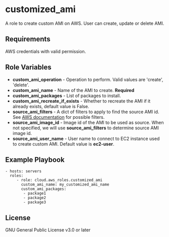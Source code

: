 customized_ami
=========

A role to create custom AMI on AWS. User can create, update or delete AMI.

Requirements
------------

AWS credentials with valid permission.

Role Variables
--------------

* **custom_ami_operation** - Operation to perform. Valid values are 'create', 'delete'.
* **custom_ami_name** - Name of the AMI to create. **Required**
* **custom_ami_packages** - List of packages to install.
* **custom_ami_recreate_if_exists** - Whether to recreate the AMI if it already exists, default value is False.
* **source_ami_filters** - A dict of filters to apply to find the source AMI id. See [AWS documentation](https://docs.aws.amazon.com/AWSEC2/latest/APIReference/API_DescribeImages.html) for possible filters.
* **source_ami_image_id** - Image id of the AMI to be used as source. When not specified, we will use **source_ami_filters** to determine source AMI image id.
* **source_ami_user_name** - User name to connect to EC2 instance used to create custom AMI. Default value is **ec2-user**.

Example Playbook
----------------

    - hosts: servers
      roles:
         - role: cloud.aws_roles.customized_ami
           custom_ami_name: my_customized_ami_name
           custom_ami_packages:
            - package1
            - package2
            - package3

License
-------

GNU General Public License v3.0 or later

